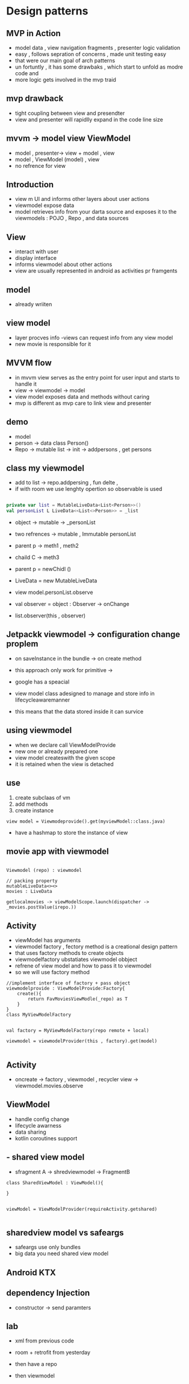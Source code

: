 # Design patterns

## MVP in Action
- model data , view navigation  fragments , presenter logic validation
- easy , follows sepration of concerns , made unit testing easy
- that were our main goal of arch patterns
- un fortuntly , it has some drawbaks , which start to unfold as modre code and 
- more logic gets involved in the mvp traid

## mvp drawback
- tight coupling between view and presendter
- view and presenter will rapidlly expand in the code line size


## mvvm -> model view ViewModel
- model , presenter-> view + model , view
- model , ViewModel (model) , view  
- no refrence for view


## Introduction
- view m UI and informs other layers about user actions 
- viewmodel expose data
- model retrieves info from your darta source and exposes it to the viewmodels : POJO , Repo , and data sources


## View
- interact with user
- display interface 
- informs viewmodel about other actions
- view are usually represented in android as activities pr framgents


## model
- already wriiten 

## view model 
- layer procves info
-views can request info from any view model 
- new movie is responsible for it


## MVVM flow
- in mvvm view serves as the entry point for user input and starts to handle it 
- view -> viewmodel -> model
- view model exposes data and methods without caring 
- mvp is different as mvp care to link view and presenter

## demo
- model
- person -> data class Person()
- Repo -> mutable list -> init -> addpersons , get persons

## class my viewmodel
- add to list -> repo.addpersing , fun delte , 
- if with room we use lenghty opertion so observable is used
```kt

private var list = MutableLiveData<List<Person>>()
val personList L LiveData<<List<>Person>> = _list

```

- object -> mutable -> _personList
- two refrences -> mutable , Immutable personList

- parent p -> meth1 , meth2
- chaild C -> meth3
- parent p = newChidl ()

- LiveData = new MutableLiveData

- view model.personList.observe
- val observer = object : Observer<List> -> onChange
- list.observer(this , observer)

## Jetpackk viewmodel -> configuration change proplem
- on saveInstance in the bundle -> on create method
- this approach only work for primitive ->

- google has a speacial
- view model class adesigned to manage and store info in lifecycleawaremanner
- this means that the data stored inside it can survice

## using viewmodel
- when we declare call ViewModelProvide
- new one or already prepared one
- view model createswith the given scope
- it is retained when the view is detached

## use
1. create subclaas of vm
2. add methods
3. create instance


```
view model = Viewmodeprovide().get(myviewModel::class.java)

```

- have a hashmap to store the instance of view


## movie app with viewmodel
```

Viewmodel (repo) : viewmodel

// packing property 
mutableLiveData<><>
movies : LiveData 

getlocalmovies -> viewModelScope.launch(dispatcher -> _movies.postValue(irepo.))

```

## Activity
- viewModel has arguments
- viewmodel factory , fectory method is a creational design pattern
- that uses factory methods to create objects
- viewmodelfactory ubstatiates viewmodel obbject
- refrene of view model and how to pass it to viewmodel
- so we will use factory method

```
//implement interface of factory + pass object 
viewmodelprovide : ViewModelProvide:Factory{
	create(){
		return FavMoviesViewModle(_repo) as T
	}
}
class MyViewModelFactory 


val factory = MyViewModelFactory(repo remote + local)

viewmodel = viewmodelProvider(this , factory).get(model)


```

## Activity
- oncreate -> factory , viewmodel , recycler view -> viewmodel.movies.observe


## ViewModel
- handle config change
- lifecycle awarness
- data sharing
- kotlin coroutines support

## - shared view model
- sfragment A -> shredviewmodel -> FragmentB

```
class SharedViewModel : ViewModel(){
	
}


viewModel = ViewModelProvider(requireActivity.getshared)


```

## sharedview model vs safeargs
- safeargs use only bundles
- big data you need shared view model

## Android KTX

## dependency Injection
- constructor -> send paramters


## lab 
- xml from previous code

- room + retrofit from yesterday

- then have a repo

- then viewmodel



































































































































































 




